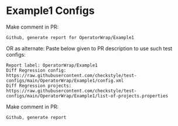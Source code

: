 # Example1 Configs
Make comment in PR:
```
Github, generate report for OperatorWrap/Example1
```
OR as alternate:
Paste below given to PR description to use such test configs:
```
Report label: OperatorWrap/Example1
Diff Regression config: https://raw.githubusercontent.com/checkstyle/test-configs/main/OperatorWrap/Example1/config.xml
Diff Regression projects: https://raw.githubusercontent.com/checkstyle/test-configs/main/OperatorWrap/Example1/list-of-projects.properties
```
Make comment in PR:
```
Github, generate report
```
